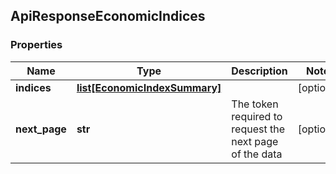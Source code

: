 ## ApiResponseEconomicIndices

### Properties
Name | Type | Description | Notes
------------ | ------------- | ------------- | -------------
**indices** | [**list[EconomicIndexSummary]**](EconomicIndexSummary.md) |  | [optional] 
**next_page** | **str** | The token required to request the next page of the data | [optional] 



